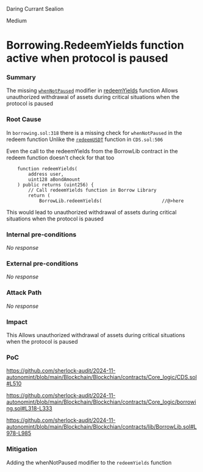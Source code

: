 Daring Currant Sealion

Medium

# Borrowing.RedeemYields function active when protocol is paused

### Summary

The missing [`whenNotPaused`](https://github.com/sherlock-audit/2024-11-autonomint/blob/main/Blockchain/Blockchian/contracts/Core_logic/borrowing.sol#L143-L146) modifier in [redeemYields](https://github.com/sherlock-audit/2024-11-autonomint/blob/main/Blockchain/Blockchian/contracts/Core_logic/borrowing.sol#L318-L333) function Allows unauthorized withdrawal of assets during critical situations when the protocol is paused

### Root Cause

In `borrowing.sol:318` there is a missing check for `whenNotPaused` in the redeem function
Unlike the [`redeemUSDT`](https://github.com/sherlock-audit/2024-11-autonomint/blob/main/Blockchain/Blockchian/contracts/Core_logic/CDS.sol#L506-L511) function in `CDS.sol:506`

Even the call to the  redeemYields from the BorrowLib contract in the redeem function doesn't check for that too
```solidity
    function redeemYields(
        address user,
        uint128 aBondAmount
    ) public returns (uint256) {
        // Call redeemYields function in Borrow Library
        return (
            BorrowLib.redeemYields(                      //@>here
```


This would lead to unauthorized withdrawal of assets during critical situations when the protocol is paused

### Internal pre-conditions

_No response_

### External pre-conditions

_No response_

### Attack Path

_No response_

### Impact

This Allows unauthorized withdrawal of assets during critical situations when the protocol is paused

### PoC

https://github.com/sherlock-audit/2024-11-autonomint/blob/main/Blockchain/Blockchian/contracts/Core_logic/CDS.sol#L510

https://github.com/sherlock-audit/2024-11-autonomint/blob/main/Blockchain/Blockchian/contracts/Core_logic/borrowing.sol#L318-L333

https://github.com/sherlock-audit/2024-11-autonomint/blob/main/Blockchain/Blockchian/contracts/lib/BorrowLib.sol#L978-L985

### Mitigation

Adding the whenNotPaused modifier to the `redeemYields` function